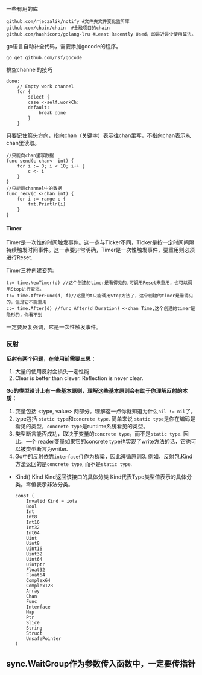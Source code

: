 一些有用的库

```
github.com/rjeczalik/notify #文件夹文件变化监听库
github.com/chain/chain  #金融项目的chain
github.com/hashicorp/golang-lru #Least Recently Used，即最近最少使用算法。
```

go语言自动补全代码，需要添加gocode的程序。

```
go get github.com/nsf/gocode
```

排空channel的技巧

```
done:
	// Empty work channel
	for {
		select {
		case <-self.workCh:
		default:
			break done
		}
	}
```

只要记住箭头方向，指向chan（关键字）表示往chan里写，不指向chan表示从chan里读取。

```
//只能向chan里写数据
func send(c chan<- int) {
    for i := 0; i < 10; i++ {
        c <- i
    }
}
//只能取channel中的数据
func recv(c <-chan int) {
    for i := range c {
        fmt.Println(i)
    }
}
```



#### Timer

Timer是一次性的时间触发事件。这一点与Ticker不同，Ticker是按一定时间间隔持续触发时间事件。这一点要非常明确，Timer是一次性触发事件，要重用则必须进行Reset.

Timer三种创建姿势:

```
t:= time.NewTimer(d) //这个创建的timer是看得见的,可调用Reset来重用，也可以调用Stop进行取消。
t:= time.AfterFunc(d, f)//这里的t只能调用Stop方法了，这个创建的timer是看得见的，但是它不能重用
c:= time.After(d) //func After(d Duration) <-chan Time,这个创建的timer是隐形的，你看不到
```

一定要反复强调，它是一次性触发事件。



### 反射

**反射有两个问题，在使用前需要三思：**

1. 大量的使用反射会损失一定性能
2. Clear is better than clever. Reflection is never clear.

**Go的类型设计上有一些基本原则，理解这些基本原则会有助于你理解反射的本质：**

1. 变量包括 <type, value> 两部分。理解这一点你就知道为什么`nil != nil`了。
2. type包括 `static type`和`concrete type`. 简单来说 `static type`是你在编码是看见的类型，`concrete type`是runtime系统看见的类型。
3. 类型断言能否成功，取决于变量的`concrete type`，而不是`static type`. 因此，一个 reader变量如果它的concrete type也实现了write方法的话，它也可以被类型断言为writer.
4. Go中的反射依靠`interface{}`作为桥梁，因此遵循原则3. 例如，反射包.Kind方法返回的是`concrete type`, 而不是`static type`.

- Kind() Kind
  Kind返回该接口的具体分类
  Kind代表Type类型值表示的具体分类。零值表示非法分类。

  ```
  const (
      Invalid Kind = iota
      Bool
      Int
      Int8
      Int16
      Int32
      Int64
      Uint
      Uint8
      Uint16
      Uint32
      Uint64
      Uintptr
      Float32
      Float64
      Complex64
      Complex128
      Array
      Chan
      Func
      Interface
      Map
      Ptr
      Slice
      String
      Struct
      UnsafePointer
  )
  ```



## sync.WaitGroup作为参数传入函数中，一定要传指针